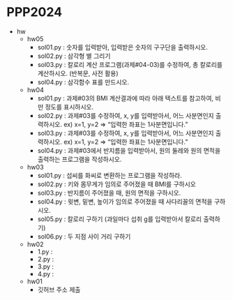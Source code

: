 # PPP2024

- hw
  - hw05
    - sol01.py : 숫자를 입력받아, 입력받은 숫자의 구구단을 출력하시오.
    - sol02.py : 삼각형 별 그리기
    - sol03.py : 칼로리 계산 프로그램(과제#04-03)를 수정하여, 총 칼로리를 계산하시오. (반복문, 사전 활용)
    - sol04.py : 삼각함수 표를 만드시오.
  - hw04
    - sol01.py : 과제#03의 BMI 계산결과에 따라 아래 텍스트를 참고하여, 비만 정도를 표시하시오.
    - sol02.py : 과제#03를 수정하여, x, y를 입력받아서, 어느 사분면인지 출력하시오. ex) x=1, y=2 => “입력한 좌표는 1사분면입니다.”
    - sol03.py : 과제#03를 수정하여, x, y를 입력받아서, 어느 사분면인지 출력하시오. ex) x=1, y=2 => “입력한 좌표는 1사분면입니다.”
    - sol04.py : 과제#03에서 반지름을 입력받아서, 원의 둘레와 원의 면적을 출력하는 프로그램을 작성하시오.
  - hw03
    - sol01.py : 섭씨를 화씨로 변환하는 프로그램을 작성하라.
    - sol02.py : 키와 몸무게가 임의로 주어졌을 때 BMI를 구하시오
    - sol03.py : 반지름이 주어졌을 때, 원의 면적을 구하시오.
    - sol04.py : 윗변, 밑변, 높이가 임의로 주어졌을 때 사다리꼴의 면적을 구하시오.
    - sol05.py : 칼로리 구하기 (과일마다 섭취 g를 입력받아서 칼로리 출력하기)
    - sol06.py : 두 지점 사이 거리 구하기
  - hw02
    - 1.py :
    - 2.py :
    - 3.py :
    - 4.py : 
  - hw01
    - 깃허브 주소 제출
